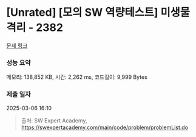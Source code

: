 # [Unrated] [모의 SW 역량테스트] 미생물 격리 - 2382 

[문제 링크](https://swexpertacademy.com/main/code/problem/problemDetail.do?contestProbId=AV597vbqAH0DFAVl) 

### 성능 요약

메모리: 138,852 KB, 시간: 2,262 ms, 코드길이: 9,999 Bytes

### 제출 일자

2025-03-06 16:10



> 출처: SW Expert Academy, https://swexpertacademy.com/main/code/problem/problemList.do
